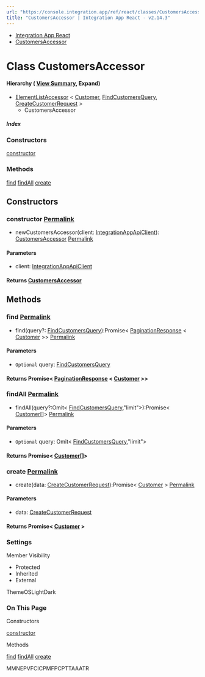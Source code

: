 ```yaml
---
url: "https://console.integration.app/ref/react/classes/CustomersAccessor.html"
title: "CustomersAccessor | Integration App React - v2.14.3"
---
```


- [Integration App React](https://console.integration.app/ref/react/index.html)
- [CustomersAccessor](https://console.integration.app/ref/react/classes/CustomersAccessor.html)

# Class CustomersAccessor

#### Hierarchy ( [View Summary](https://console.integration.app/ref/react/hierarchy.html\#CustomersAccessor), Expand)

- [ElementListAccessor](https://console.integration.app/ref/react/classes/ElementListAccessor.html) < [Customer](https://console.integration.app/ref/react/types/Customer.html), [FindCustomersQuery](https://console.integration.app/ref/react/types/FindCustomersQuery.html), [CreateCustomerRequest](https://console.integration.app/ref/react/types/CreateCustomerRequest.html) >
  - CustomersAccessor

##### Index

### Constructors

[constructor](https://console.integration.app/ref/react/classes/CustomersAccessor.html#constructor)

### Methods

[find](https://console.integration.app/ref/react/classes/CustomersAccessor.html#find) [findAll](https://console.integration.app/ref/react/classes/CustomersAccessor.html#findall) [create](https://console.integration.app/ref/react/classes/CustomersAccessor.html#create)

## Constructors

### constructor [Permalink](https://console.integration.app/ref/react/classes/CustomersAccessor.html\#constructor)

- newCustomersAccessor(client: [IntegrationAppApiClient](https://console.integration.app/ref/react/classes/_integration-app_react.IntegrationAppApiClient.html)): [CustomersAccessor](https://console.integration.app/ref/react/classes/CustomersAccessor.html) [Permalink](https://console.integration.app/ref/react/classes/CustomersAccessor.html#constructorcustomersaccessor)





#### Parameters



- client: [IntegrationAppApiClient](https://console.integration.app/ref/react/classes/_integration-app_react.IntegrationAppApiClient.html)

#### Returns [CustomersAccessor](https://console.integration.app/ref/react/classes/CustomersAccessor.html)

## Methods

### find [Permalink](https://console.integration.app/ref/react/classes/CustomersAccessor.html\#find)

- find(query?: [FindCustomersQuery](https://console.integration.app/ref/react/types/FindCustomersQuery.html)):Promise< [PaginationResponse](https://console.integration.app/ref/react/classes/PaginationResponse.html) < [Customer](https://console.integration.app/ref/react/types/Customer.html) >> [Permalink](https://console.integration.app/ref/react/classes/CustomersAccessor.html#find-1)





#### Parameters



- `Optional` query: [FindCustomersQuery](https://console.integration.app/ref/react/types/FindCustomersQuery.html)

#### Returns Promise< [PaginationResponse](https://console.integration.app/ref/react/classes/PaginationResponse.html) < [Customer](https://console.integration.app/ref/react/types/Customer.html) >>

### findAll [Permalink](https://console.integration.app/ref/react/classes/CustomersAccessor.html\#findall)

- findAll(query?:Omit< [FindCustomersQuery](https://console.integration.app/ref/react/types/FindCustomersQuery.html),"limit">):Promise< [Customer](https://console.integration.app/ref/react/types/Customer.html)\[\]> [Permalink](https://console.integration.app/ref/react/classes/CustomersAccessor.html#findall-1)





#### Parameters



- `Optional` query: Omit< [FindCustomersQuery](https://console.integration.app/ref/react/types/FindCustomersQuery.html),"limit">

#### Returns Promise< [Customer](https://console.integration.app/ref/react/types/Customer.html)\[\]>

### create [Permalink](https://console.integration.app/ref/react/classes/CustomersAccessor.html\#create)

- create(data: [CreateCustomerRequest](https://console.integration.app/ref/react/types/CreateCustomerRequest.html)):Promise< [Customer](https://console.integration.app/ref/react/types/Customer.html) > [Permalink](https://console.integration.app/ref/react/classes/CustomersAccessor.html#create-1)





#### Parameters



- data: [CreateCustomerRequest](https://console.integration.app/ref/react/types/CreateCustomerRequest.html)

#### Returns Promise< [Customer](https://console.integration.app/ref/react/types/Customer.html) >

### Settings

Member Visibility

- Protected
- Inherited
- External

ThemeOSLightDark

### On This Page

Constructors

[constructor](https://console.integration.app/ref/react/classes/CustomersAccessor.html#constructor)

Methods

[find](https://console.integration.app/ref/react/classes/CustomersAccessor.html#find) [findAll](https://console.integration.app/ref/react/classes/CustomersAccessor.html#findall) [create](https://console.integration.app/ref/react/classes/CustomersAccessor.html#create)

MMNEPVFCICPMFPCPTTAAATR